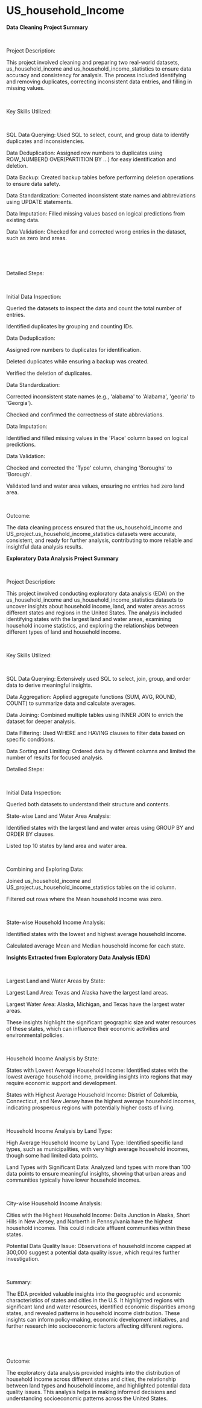 # US_household_Income

**Data Cleaning Project Summary**

​

Project Description:


This project involved cleaning and preparing two real-world datasets, us_household_income and us_household_income_statistics to ensure data accuracy and consistency for analysis. The process included identifying and removing duplicates, correcting inconsistent data entries, and filling in missing values.

​

Key Skills Utilized:

​

SQL Data Querying: Used SQL to select, count, and group data to identify duplicates and inconsistencies.

Data Deduplication: Assigned row numbers to duplicates using ROW_NUMBER() OVER(PARTITION BY ...) for easy identification and deletion.

Data Backup: Created backup tables before performing deletion operations to ensure data safety.

Data Standardization: Corrected inconsistent state names and abbreviations using UPDATE statements.

Data Imputation: Filled missing values based on logical predictions from existing data.

Data Validation: Checked for and corrected wrong entries in the dataset, such as zero land areas.

​

​

Detailed Steps:

​

Initial Data Inspection:

Queried the datasets to inspect the data and count the total number of entries.

Identified duplicates by grouping and counting IDs.

Data Deduplication:

Assigned row numbers to duplicates for identification.

Deleted duplicates while ensuring a backup was created.

Verified the deletion of duplicates.

Data Standardization:

Corrected inconsistent state names (e.g., 'alabama' to 'Alabama', 'georia' to 'Georgia').

Checked and confirmed the correctness of state abbreviations.

Data Imputation:

Identified and filled missing values in the 'Place' column based on logical predictions.

Data Validation:

Checked and corrected the 'Type' column, changing 'Boroughs' to 'Borough'.

Validated land and water area values, ensuring no entries had zero land area.

​

Outcome:


The data cleaning process ensured that the us_household_income and US_project.us_household_income_statistics datasets were accurate, consistent, and ready for further analysis, contributing to more reliable and insightful data analysis results.



**Exploratory Data Analysis Project Summary**

​

Project Description:


This project involved conducting exploratory data analysis (EDA) on the us_household_income and us_household_income_statistics datasets to uncover insights about household income, land, and water areas across different states and regions in the United States. The analysis included identifying states with the largest land and water areas, examining household income statistics, and exploring the relationships between different types of land and household income.

​



Key Skills Utilized:

​

SQL Data Querying: Extensively used SQL to select, join, group, and order data to derive meaningful insights.

Data Aggregation: Applied aggregate functions (SUM, AVG, ROUND, COUNT) to summarize data and calculate averages.

Data Joining: Combined multiple tables using INNER JOIN to enrich the dataset for deeper analysis.

Data Filtering: Used WHERE and HAVING clauses to filter data based on specific conditions.

Data Sorting and Limiting: Ordered data by different columns and limited the number of results for focused analysis.





Detailed Steps:

​

Initial Data Inspection:

Queried both datasets to understand their structure and contents.

State-wise Land and Water Area Analysis:

Identified states with the largest land and water areas using GROUP BY and ORDER BY clauses.

Listed top 10 states by land area and water area.

​

Combining and Exploring Data:

Joined us_household_income and US_project.us_household_income_statistics tables on the id column.

Filtered out rows where the Mean household income was zero.

​

State-wise Household Income Analysis:

Identified states with the lowest and highest average household income.

Calculated average Mean and Median household income for each state.


**Insights Extracted from Exploratory Data Analysis (EDA)**

​

Largest Land and Water Areas by State:

Largest Land Area: Texas and Alaska have the largest land areas.

Largest Water Area: Alaska, Michigan, and Texas have the largest water areas.

These insights highlight the significant geographic size and water resources of these states, which can influence their economic activities and environmental policies.

​

Household Income Analysis by State:

States with Lowest Average Household Income: Identified states with the lowest average household income, providing insights into regions that may require economic support and development.

States with Highest Average Household Income: District of Columbia, Connecticut, and New Jersey have the highest average household incomes, indicating prosperous regions with potentially higher costs of living.

​

Household Income Analysis by Land Type:

High Average Household Income by Land Type: Identified specific land types, such as municipalities, with very high average household incomes, though some had limited data points.

Land Types with Significant Data: Analyzed land types with more than 100 data points to ensure meaningful insights, showing that urban areas and communities typically have lower household incomes.

​

City-wise Household Income Analysis:

Cities with the Highest Household Income: Delta Junction in Alaska, Short Hills in New Jersey, and Narberth in Pennsylvania have the highest household incomes. This could indicate affluent communities within these states.

Potential Data Quality Issue: Observations of household income capped at 300,000 suggest a potential data quality issue, which requires further investigation.

​

Summary:


The EDA provided valuable insights into the geographic and economic characteristics of states and cities in the U.S. It highlighted regions with significant land and water resources, identified economic disparities among states, and revealed patterns in household income distribution. These insights can inform policy-making, economic development initiatives, and further research into socioeconomic factors affecting different regions.

​

​

​​​​​​​​​Outcome:


The exploratory data analysis provided insights into the distribution of household income across different states and cities, the relationship between land types and household income, and highlighted potential data quality issues. This analysis helps in making informed decisions and understanding socioeconomic patterns across the United States.

